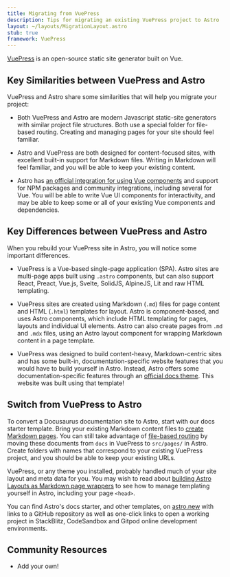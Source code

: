 ```yaml
---
title: Migrating from VuePress
description: Tips for migrating an existing VuePress project to Astro
layout: ~/layouts/MigrationLayout.astro
stub: true
framework: VuePress
---
```


[VuePress](https://vuePress.vuejs.org) is an open-source static site generator built on Vue.

## Key Similarities between VuePress and Astro

VuePress and Astro share some similarities that will help you migrate your project:

- Both VuePress and Astro are modern Javascript static-site generators with similar project file structures. Both use a special folder for file-based routing. Creating and managing pages for your site should feel familiar.

- Astro and VuePress are both designed for content-focused sites, with excellent built-in support for Markdown files. Writing in Markdown will feel familiar, and you will be able to keep your existing content.

- Astro has [an official integration for using Vue components](/en/guides/integrations-guide/vue/) and support for NPM packages and community integrations, including several for Vue. You will be able to write Vue UI components for interactivity, and may be able to keep some or all of your existing Vue components and dependencies.


## Key Differences between VuePress and Astro

When you rebuild your VuePress site in Astro, you will notice some important differences.

- VuePress is a Vue-based single-page application (SPA). Astro sites are multi-page apps built using `.astro` components, but can also support React, Preact, Vue.js, Svelte, SolidJS, AlpineJS, Lit and raw HTML templating.

- VuePress sites are created using Markdown (`.md`) files for page content and HTML (`.html`) templates for layout. Astro is component-based, and uses Astro components, which include HTML templating for pages, layouts and individual UI elements. Astro can also create pages from `.md` and `.mdx` files, using an Astro layout component for wrapping Markdown content in a page template.

- VuePress was designed to build content-heavy, Markdown-centric sites and has some built-in, documentation-specific website features that you would have to build yourself in Astro. Instead, Astro offers some documentation-specific features through an [official docs theme](https://github.com/withastro/astro/tree/latest/examples/docs?on=github). This website was built using that template!

## Switch from VuePress to Astro

To convert a Docusaurus documentation site to Astro, start with our docs starter template. Bring your existing Markdown content files to [create Markdown pages](/en/guides/markdown-content/). You can still take advantage of [file-based routing](/en/core-concepts/routing/) by moving these documents from `docs` in VuePress to `src/pages/` in Astro. Create folders with names that correspond to your existing VuePress project, and you should be able to keep your existing URLs. 

VuePress, or any theme you installed, probably handled much of your site layout and meta data for you. You may wish to read about [building Astro Layouts as Markdown page wrappers](/en/core-concepts/layouts/#markdownmdx-layouts) to see how to manage templating yourself in Astro, including your page `<head>`.

You can find Astro's docs starter, and other templates, on [astro.new](https://astro.new) with links to a GitHub repository as well as one-click links to open a working project in StackBlitz, CodeSandbox and Gitpod online development environments.

## Community Resources

- Add your own!